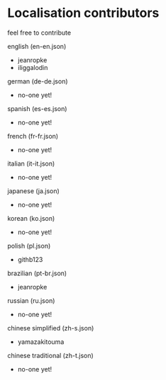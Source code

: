 # Localisation contributors

feel free to contribute

english (en-en.json)
  - jeanropke
  - iliggalodin
  
german (de-de.json)
  - no-one yet!
  
spanish (es-es.json)
  - no-one yet!
  
french (fr-fr.json)
  - no-one yet!
  
italian (it-it.json)
  - no-one yet!
  
japanese (ja.json)
  - no-one yet!
  
korean (ko.json)
  - no-one yet!
  
polish (pl.json)
  - githb123
  
brazilian (pt-br.json)
  - jeanropke
  
russian (ru.json)
  - no-one yet!
  
chinese simplified (zh-s.json)
  - yamazakitouma
  
chinese traditional (zh-t.json)
  - no-one yet!
  
